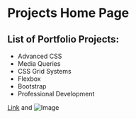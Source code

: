 # Projects Home Page


## List of Portfolio Projects:

- Advanced CSS
- Media Queries
- CSS Grid Systems
- Flexbox
- Bootstrap
- Professional Development


[Link](url) and ![Image](src)

